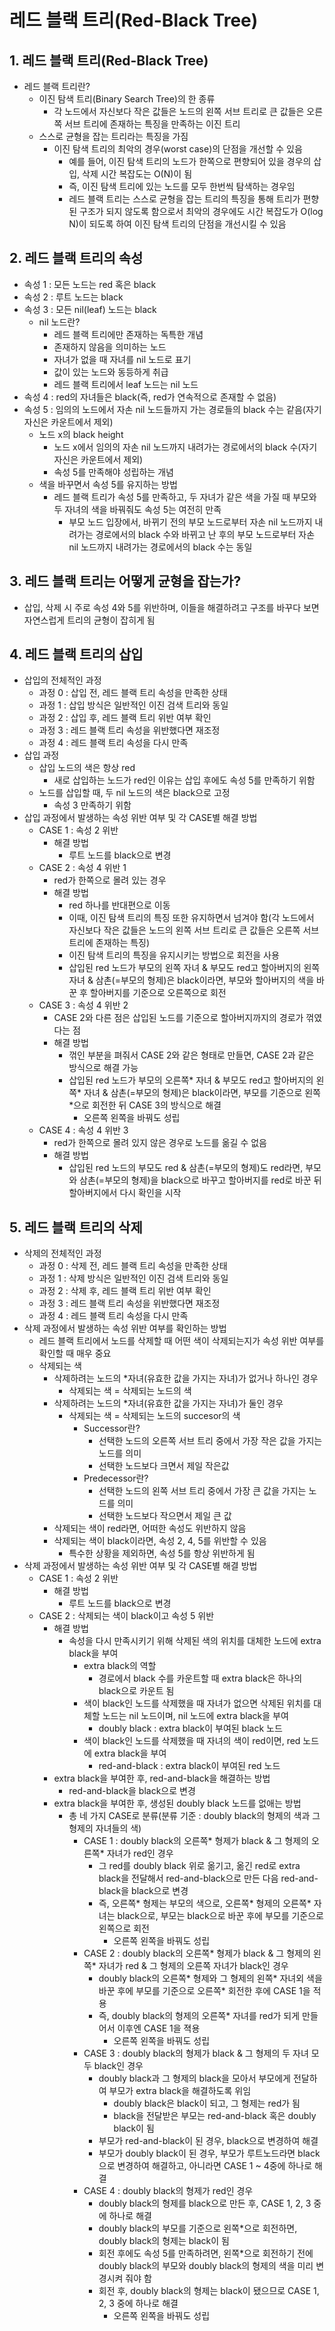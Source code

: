 # 레드 블랙 트리(Red-Black Tree)

## 1. 레드 블랙 트리(Red-Black Tree)
- 레드 블랙 트리란?
    - 이진 탐색 트리(Binary Search Tree)의 한 종류
        - 각 노드에서 자신보다 작은 값들은 노드의 왼쪽 서브 트리로 큰 값들은 오른쪽 서브 트리에 존재하는 특징을 만족하는 이진 트리
    - 스스로 균형을 잡는 트리라는 특징을 가짐
        - 이진 탐색 트리의 최악의 경우(worst case)의 단점을 개선할 수 있음
            - 예를 들어, 이진 탐색 트리의 노드가 한쪽으로 편향되어 있을 경우의 삽입, 삭제 시간 복잡도는 O(N)이 됨
            - 즉, 이진 탐색 트리에 있는 노드를 모두 한번씩 탐색하는 경우임
            - 레드 블랙 트리는 스스로 균형을 잡는 트리의 특징을 통해 트리가 편향된 구조가 되지 않도록 함으로서 최악의 경우에도 시간 복잡도가 O(log N)이 되도록 하여 이진 탐색 트리의 단점을 개선시킬 수 있음

## 2. 레드 블랙 트리의 속성
- 속성 1 : 모든 노드는 red 혹은 black
- 속성 2 : 루트 노드는 black
- 속성 3 : 모든 nil(leaf) 노드는 black
    - nil 노드란?
        - 레드 블랙 트리에만 존재하는 독특한 개념
        - 존재하지 않음을 의미하는 노드
        - 자녀가 없을 때 자녀를 nil 노드로 표기
        - 값이 있는 노드와 동등하게 취급
        - 레드 블랙 트리에서 leaf 노드는 nil 노드
- 속성 4 : red의 자녀들은 black(즉, red가 연속적으로 존재할 수 없음)
- 속성 5 : 임의의 노드에서 자손 nil 노드들까지 가는 경로들의 black 수는 같음(자기 자신은 카운트에서 제외)
    - 노드 x의 black height
        - 노드 x에서 임의의 자손 nil 노드까지 내려가는 경로에서의 black 수(자기 자신은 카운트에서 제외)
        - 속성 5를 만족해야 성립하는 개념
    - 색을 바꾸면서 속성 5를 유지하는 방법
        - 레드 블랙 트리가 속성 5를 만족하고, 두 자녀가 같은 색을 가질 때 부모와 두 자녀의 색을 바꿔줘도 속성 5는 여전히 만족
            - 부모 노드 입장에서, 바뀌기 전의 부모 노드로부터 자손 nil 노드까지 내려가는 경로에서의 black 수와 바뀌고 난 후의 부모 노드로부터 자손 nil 노드까지 내려가는 경로에서의 black 수는 동일

## 3. 레드 블랙 트리는 어떻게 균형을 잡는가?
- 삽입, 삭제 시 주로 속성 4와 5를 위반하며, 이들을 해결하려고 구조를 바꾸다 보면 자연스럽게 트리의 균형이 잡히게 됨

## 4. 레드 블랙 트리의 삽입
- 삽입의 전체적인 과정
    - 과정 0 : 삽입 전, 레드 블랙 트리 속성을 만족한 상태
    - 과정 1 : 삽입 방식은 일반적인 이진 검색 트리와 동일
    - 과정 2 : 삽입 후, 레드 블랙 트리 위반 여부 확인
    - 과정 3 : 레드 블랙 트리 속성을 위반했다면 재조정
    - 과정 4 : 레드 블랙 트리 속성을 다시 만족
- 삽입 과정
    - 삽입 노드의 색은 항상 red
        - 새로 삽입하는 노드가 red인 이유는 삽입 후에도 속성 5를 만족하기 위함
    - 노드를 삽입할 때, 두 nil 노드의 색은 black으로 고정
        - 속성 3 만족하기 위함
- 삽입 과정에서 발생하는 속성 위반 여부 및 각 CASE별 해결 방법
    - CASE 1 : 속성 2 위반
        - 해결 방법
            - 루트 노드를 black으로 변경
    - CASE 2 : 속성 4 위반 1
        - red가 한쪽으로 몰려 있는 경우
        - 해결 방법
            - red 하나를 반대편으로 이동
            - 이때, 이진 탐색 트리의 특징 또한 유지하면서 넘겨야 함(각 노드에서 자신보다 작은 값들은 노드의 왼쪽 서브 트리로 큰 값들은 오른쪽 서브 트리에 존재하는 특징)
            - 이진 탐색 트리의 특징을 유지시키는 방법으로 회전을 사용
            - 삽입된 red 노드가 부모의 왼쪽 자녀 & 부모도 red고 할아버지의 왼쪽 자녀 & 삼촌(=부모의 형제)은 black이라면, 부모와 할아버지의 색을 바꾼 후 할아버지를 기준으로 오른쪽으로 회전
    - CASE 3 : 속성 4 위반 2
        - CASE 2와 다른 점은 삽입된 노드를 기준으로 할아버지까지의 경로가 꺾였다는 점
        - 해결 방법
            - 꺾인 부분을 펴줘서 CASE 2와 같은 형태로 만들면, CASE 2과 같은 방식으로 해결 가능
            - 삽입된 red 노드가 부모의 오른쪽* 자녀 & 부모도 red고 할아버지의 왼쪽* 자녀 & 삼촌(=부모의 형제)은 black이라면, 부모를 기준으로 왼쪽*으로 회전한 뒤 CASE 3의 방식으로 해결
                - 오른쪽 왼쪽을 바꿔도 성립
    - CASE 4 : 속성 4 위반 3
        - red가 한쪽으로 몰려 있지 않은 경우로 노드를 옮길 수 없음
        - 해결 방법
            - 삽입된 red 노드의 부모도 red & 삼촌(=부모의 형제)도 red라면, 부모와 삼촌(=부모의 형제)을 black으로 바꾸고 할아버지를 red로 바꾼 뒤 할아버지에서 다시 확인을 시작

## 5. 레드 블랙 트리의 삭제
- 삭제의 전체적인 과정
    - 과정 0 : 삭제 전, 레드 블랙 트리 속성을 만족한 상태
    - 과정 1 : 삭제 방식은 일반적인 이진 검색 트리와 동일
    - 과정 2 : 삭제 후, 레드 블랙 트리 위반 여부 확인
    - 과정 3 : 레드 블랙 트리 속성을 위반했다면 재조정
    - 과정 4 : 레드 블랙 트리 속성을 다시 만족
- 삭제 과정에서 발생하는 속성 위반 여부를 확인하는 방법
    - 레드 블랙 트리에서 노드를 삭제할 때 어떤 색이 삭제되는지가 속성 위반 여부를 확인할 때 매우 중요
    - 삭제되는 색
        - 삭제하려는 노드의 *자녀(유효한 값을 가지는 자녀)가 없거나 하나인 경우
            - 삭제되는 색 = 삭제되는 노드의 색
        - 삭제하려는 노드의 *자녀(유효한 값을 가지는 자녀)가 둘인 경우
            - 삭제되는 색 = 삭제되는 노드의 succesor의 색
                - Successor란?
                    - 선택한 노드의 오른쪽 서브 트리 중에서 가장 작은 값을 가지는 노드를 의미
                    - 선택한 노드보다 크면서 제일 작은값
                - Predecessor란?
                    - 선택한 노드의 왼쪽 서브 트리 중에서 가장 큰 값을 가지는 노드를 의미
                    - 선택한 노드보다 작으면서 제일 큰 값
        - 삭제되는 색이 red라면, 어떠한 속성도 위반하지 않음
        - 삭제되는 색이 black이라면, 속성 2, 4, 5를 위반할 수 있음
            - 특수한 상황을 제외하면, 속성 5를 항상 위반하게 됨
- 삭제 과정에서 발생하는 속성 위반 여부 및 각 CASE별 해결 방법
    - CASE 1 : 속성 2 위반
        - 해결 방법
            - 루트 노드를 black으로 변경
    - CASE 2 : 삭제되는 색이 black이고 속성 5 위반
        - 해결 방법
            - 속성을 다시 만족시키기 위해 삭제된 색의 위치를 대체한 노드에 extra black을 부여
                - extra black의 역할
                    - 경로에서 black 수를 카운트할 때 extra black은 하나의 black으로 카운트 됨
                - 색이 black인 노드를 삭제했을 때 자녀가 없으면 삭제된 위치를 대체할 노드는 nil 노드이며, nil 노드에 extra black을 부여
                    - doubly black : extra black이 부여된 black 노드
                - 색이 black인 노드를 삭제했을 때 자녀의 색이 red이면, red 노드에 extra black을 부여
                    - red-and-black : extra black이 부여된 red 노드
        - extra black을 부여한 후, red-and-black을 해결하는 방법
            - red-and-black을 black으로 변경
        - extra black을 부여한 후, 생성된 doubly black 노드를 없애는 방법
            - 총 네 가지 CASE로 분류(분류 기준 : doubly black의 형제의 색과 그 형제의 자녀들의 색)
                - CASE 1 : doubly black의 오른쪽* 형제가 black & 그 형제의 오른쪽* 자녀가 red인 경우
                    - 그 red를 doubly black 위로 옮기고, 옮긴 red로 extra black을 전달해서 red-and-black으로 만든 다음 red-and-black을 black으로 변경
                    - 즉, 오른쪽* 형제는 부모의 색으로, 오른쪽* 형제의 오른쪽* 자녀는 black으로, 부모는 black으로 바꾼 후에 부모를 기준으로 왼쪽으로 회전
                        - 오른쪽 왼쪽을 바꿔도 성립
                - CASE 2 : doubly black의 오른쪽* 형제가 black & 그 형제의 왼쪽* 자녀가 red & 그 형제의 오른쪽 자녀가 black인 경우
                    - doubly black의 오른쪽* 형제와 그 형제의 왼쪽* 자녀외 색을 바꾼 후에 부모를 기준으로 오른쪽* 회전한 후에 CASE 1을 적용
                    - 즉, doubly black의 형제의 오른쪽* 자녀를 red가 되게 만들어서 이후엔 CASE 1을 젹용
                        - 오른쪽 왼쪽을 바꿔도 성립
                - CASE 3 : doubly black의 형제가 black & 그 형제의 두 자녀 모두 black인 경우
                    - doubly black과 그 형제의 black을 모아서 부모에게 전달하여 부모가 extra black을 해결하도록 위임
                        - doubly black은 black이 되고, 그 형제는 red가 됨
                        - black을 전달받은 부모는 red-and-black 혹은 doubly black이 됨
                    - 부모가 red-and-black이 된 경우, black으로 변경하여 해결
                    - 부모가 doubly black이 된 경우, 부모가 루트노드라면 black으로 변경하여 해결하고, 아니라면 CASE 1 ~ 4중에 하나로 해결
                - CASE 4 : doubly black의 형제가 red인 경우
                    - doubly black의 형제를 black으로 만든 후, CASE 1, 2, 3 중에 하나로 해결
                    - doubly black의 부모를 기준으로 왼쪽*으로 회전하면, doubly black의 형제는 black이 됨
                    - 회전 후에도 속성 5를 만족하려면, 왼쪽*으로 회전하기 전에 doubly black의 부모와 doubly black의 형제의 색을 미리 변경시켜 줘야 함
                    - 회전 후, doubly black의 형제는 black이 됐으므로 CASE 1, 2, 3 중에 하나로 해결
                        - 오른쪽 왼쪽을 바꿔도 성립